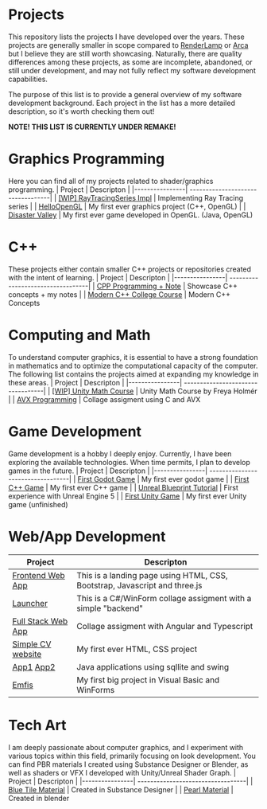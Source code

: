 # Projects

This repository lists the projects I have developed over the years. These projects are generally smaller in scope compared to [RenderLamp](https://github.com/martonban/RenderLamp) or [Arca](https://github.com/martonban/Arca) but I believe they are still worth showcasing. Naturally, there are quality differences among these projects, as some are incomplete, abandoned, or still under development, and may not fully reflect my software development capabilities.

The purpose of this list is to provide a general overview of my software development background. Each project in the list has a more detailed description, so it's worth checking them out!


**NOTE! THIS LIST IS CURRENTLY UNDER REMAKE!**

# Graphics Programming

Here you can find all of my projects related to shader/graphics programming.
| Project        | Descripton                      |
|----------------| ----------------------------------|
| [[WIP] RayTracingSeries Impl](https://github.com/martonban/RayTracingSeriesTutorials)       | Implementing Ray Tracing series            |
| [HelloOpenGL](https://github.com/martonban/HelloOpenGL)                                    | My first ever graphics project (C++, OpenGL)              |
| [Disaster Valley](https://github.com/martonban/Disaster_Valley)                            | My first ever game developed in OpenGL. (Java, OpenGL)     

# C++
These projects either contain smaller C++ projects or repositories created with the intent of learning.
| Project        | Descripton                      |
|----------------| ----------------------------------|
| [CPP Programming + Note](https://github.com/martonban/CPP_Programming)                            | Showcase C++ concepts + my notes            |
| [Modern C++ College Course](https://github.com/martonban/CppUniCourse)                            | Modern C++ Concepts       

# Computing and Math 
To understand computer graphics, it is essential to have a strong foundation in mathematics and to optimize the computational capacity of the computer. The following list contains the projects aimed at expanding my knowledge in these areas.
| Project        | Descripton                      |
|----------------| ----------------------------------|
| [[WIP] Unity Math Course](https://github.com/martonban/UnityMathCourse)                            | Unity Math Course by Freya Holmér |
| [AVX Programming](https://github.com/martonban/AVX_Programing_Uni)                                |  Collage assigment using C and AVX     

# Game Development 
Game development is a hobby I deeply enjoy. Currently, I have been exploring the available technologies. When time permits, I plan to develop games in the future.
| Project        | Descripton                      |
|----------------| ----------------------------------|
| [First Godot Game](https://github.com/martonban/FirstGodotGame)                                 | My first ever godot game                  |
| [First C++ Game](https://github.com/martonban/CPP_Fundamentals_Game_Programming_For_Beginners)  | My first ever C++ game                    |
| [Unreal Blueprint Tutorial](https://github.com/martonban/UnrealBlueprintTutorial)               | First experience with Unreal Engine 5     |
| [First Unity Game](https://github.com/martonban/UnityGameTutorial)                              | My first ever Unity game (unfinished)                    

# Web/App Development

| Project        | Descripton                      |
|----------------| ----------------------------------|
| [Frontend Web App](https://github.com/martonban/UniWebTechnologiesAssigment)       | This is a landing page using HTML, CSS, Bootstrap, Javascript and three.js                    |
| [Launcher](https://github.com/martonban/Launcher)                                 | This is a C#/WinForm collage assigment with a simple "backend"    |
| [Full Stack Web App](https://github.com/martonban/FullStackWebAppUniAssignment)   | Collage assigment with Angular and Typescript                     |
| [Simple CV website](https://github.com/martonban/SimpleCV_PortfolioProject)       | My first ever HTML, CSS project                                   |
| [App1](https://github.com/martonban/Uni_Java_Assignment) [App2](https://github.com/martonban/Uni_DBII_Assignment)        | Java applications using sqllite and swing                  |
| [Emfis](https://github.com/martonban/Emfis)                                       | My first big project in Visual Basic and WinForms                  |


# Tech Art
I am deeply passionate about computer graphics, and I experiment with various topics within this field, primarily focusing on look development. You can find PBR materials I created using Substance Designer or Blender, as well as shaders or VFX I developed with Unity/Unreal Shader Graph.
| Project        | Descripton                                                                                                                 |
|----------------| ----------------------------------|
| [Blue Tile Material](https://x.com/marton_ban/status/1858596984946643241)                        | Created in Substance Designer       |
| [Pearl Material](https://www.artstation.com/artwork/Ezw8z8)                                      | Created in blender

